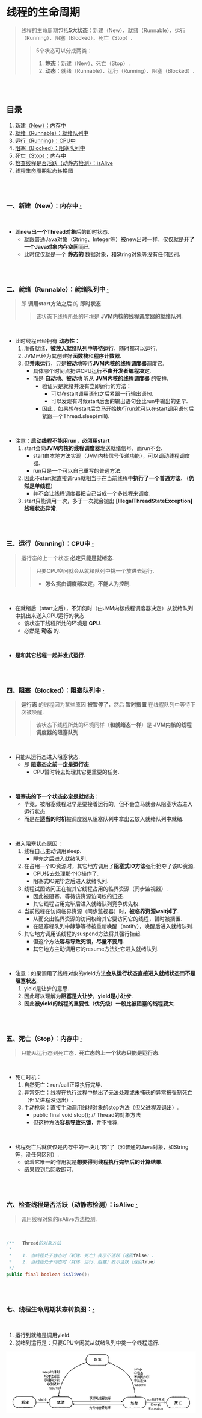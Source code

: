 # 线程的生命周期
> 线程的生命周期包括**5大状态**：新建（New）、就绪（Runnable）、运行（Running）、阻塞（Blocked）、死亡（Stop）.
>
>> 5个状态可以分成两类：
>>
>> 1. **静态**：新建（New）、死亡（Stop）.
>> 2. **动态**：就绪（Runnable）、运行（Running）、阻塞（Blocked）.

<br><br>

## 目录

1. [新建（New）：内存中](#一新建new内存中--)
2. [就绪（Runnable）：就绪队列中](#二就绪runnable就绪队列中--)
3. [运行（Running）：CPU中](#三运行runningcpu中--)
4. [阻塞（Blocked）：阻塞队列中](#四阻塞blocked阻塞队列中--)
5. [死亡（Stop）：内存中](#五死亡stop内存中--)
6. [检查线程是否活跃（动静态检测）：isAlive](#六检查线程是否活跃动静态检测isalive--)
7. [线程生命周期状态转换图](#七线程生命周期状态转换图)

<br><br>

### 一、新建（New）：内存中  [·](#目录)

<br>

- 即**new出一个Thread对象**后的即时状态.
   - 就跟普通Java对象（String、Integer等）被new出时一样，仅仅就是**开了一个Java对象内存空间**而已.
   - 此时仅仅就是一个 **静态的** 数据对象，和String对象等没有任何区别.

<br><br>

### 二、就绪（Runnable）：就绪队列中  [·](#目录)
> 即 **调用start方法之后** 的 **即时状态**.
>
>> 该状态下线程所处的环境是 **JVM内核的线程调度器的就绪队列**.

<br>

- 此时线程已经拥有 **动态性**：
   1. 准备就绪，**被放入就绪队列中等待运行**，随时都可以运行.
   2. JVM已经为其创建好**函数栈**和**程序计数器**.
   3. 但**并未运行**，只是**被动地**等待**JVM内核的线程调度器**调度它.
      - 具体哪个时间点扔进CPU运行**不由开发者编程决定**.
      - 而是 **自动地**、**被动地** 听从 **JVM内核的线程调度器** 的安排.
         - 验证只是就绪并没有立即运行的方法：
            - 可以在start调用语句之后紧跟一行输出语句.
            - 可以发现有时候start后面的输出语句会比run中输出的更早.
         - 因此，如果想在start后立马开始执行run就可以在start调用语句后紧跟一个Thread.sleep(mili).

<br>

- 注意：**启动线程不能用run，必须用start**
   1. start会向**JVM内核的线程调度器**发送就绪信号，而run不会.
      - start由本地方法实现（JVM内核信号传递功能），可以调动线程调度器.
      - run只是一个可以自己重写的普通方法.
   2. 因此不start就直接调run就相当于在当前线程中**执行了一个普通方法**. （**仍然是单线程**）
      - 并不会让线程调度器把自己当成一个多线程来调度.
   3. start只能调用一次，多于一次就会抛出 **[IllegalThreadStateException]线程状态异常**.

<br><br>

### 三、运行（Running）：CPU中  [·](#目录)
> 运行态的上一个状态 **必定只能是就绪态**.
>
>> 只要CPU空闲就会从就绪队列中挑一个放进去运行.
>>
>> - **怎么挑由调度器决定，不能人为控制**.

<br>

- 在就绪后（start之后），不知何时（由JVM内核线程调度器决定）从就绪队列中挑出来送入CPU运行的状态.
   - 该状态下线程所处的环境是 **CPU**.
   - 必然是 **动态** 的.

<br>

- **是和其它线程一起并发式运行.**

<br><br>

### 四、阻塞（Blocked）：阻塞队列中  [·](#目录)
> **运行态** 的线程因为某些原因 **被暂停了**，然后 **暂时搁置** 在线程队列中等待下次被唤醒.
>
>> 该状态下线程所处的环境同样（**和就绪态一样**）是 **JVM内核的线程调度器的阻塞队列**.

<br>

- 只能从运行态进入阻塞状态.
   - 即 **阻塞态之前一定是运行态**.
      - CPU暂时转去处理其它更重要的任务.

<br>

- **阻塞态的下一个状态必定是就绪态：**
   - 毕竟，被阻塞线程迟早是要接着运行的，但不会立马就会从阻塞状态进入运行状态.
   - 而是在**适当的时机**被调度器从阻塞队列中拿出去放入就绪队列中就绪.

<br>

- 进入阻塞状态原因：
   1. 线程自己主动调用sleep.
      - 睡完之后进入就绪队列.
   2. 在占用一个IO资源时，其它地方调用了**阻塞式IO方法**强行抢夺了该IO资源.
      - CPU转去处理那个IO操作了.
      - 阻塞式IO完毕之后进入就绪队列.
   3. 线程试图访问正在被其它线程占用的临界资源（同步监视器）.
      - 因此被阻塞，等待该资源访问权的归还.
      - 其它线程占用完毕后进入就绪队列竞争优先权.
   4. 当前线程在访问临界资源（同步监视器）时，**被临界资源wait掉了**.
      - 从而交出临界资源的访问权给其它要访问它的线程，暂时被搁置.
      - 在阻塞程队列中静静等待被重新唤醒（notify），唤醒后进入就绪队列.
   5. 其它地方调用该线程的suspend方法将其强行挂起.
      - 但这个方法**容易导致死锁**，**尽量不要用**.
      - 其它地方主动调用它的resume方法让它进入就绪队列.

<br>

- 注意：如果调用了线程对象的yield方法**会从运行状态直接进入就绪状态**而**不是阻塞状态**.
   1. yield是让步的意思.
   2. 因此可以理解为**阻塞是大让步**，**yield是小让步**.
   3. 因此**被yield的线程的重要性（优先级）一般比被阻塞的线程要大**.

<br><br>

### 五、死亡（Stop）：内存中  [·](#目录)
> 只能从运行态到死亡态，**死亡态的上一个状态只能是运行态**.

<br>

- 死亡时机：
   1. 自然死亡：run/call正常执行完毕.
   2. 异常死亡：线程在执行过程中抛出了无法处理或未捕获的异常被强制死亡（但父进程没退出）.
   3. 手动枪毙：直接手动调用线程对象的stop方法（但父进程没退出）.
      - public final void stop();  // Thread的对象方法
      - 但这种方法**容易导致死锁**，并不推荐.

<br>

- 线程死亡后就仅仅是内存中的一块儿“肉”了（和普通的Java对象，如String等，没任何区别）.
   - 留着它唯一的作用就是**想要得到线程执行完毕后的计算结果**.
   - 结果取到后回收即可.

<br><br>

### 六、检查线程是否活跃（动静态检测）：isAlive  [·](#目录)
> 调用线程对象的isAlive方法检测.

<br>

```Java
/**   Thread的对象方法
 *  
 *    1. 当线程处于静态时（新建、死亡）表示不活跃（返回false）.
 *    2. 当线程处于动态时（就绪、运行、阻塞）表示活跃（返回true）
 */
public final boolean isAlive();
```

<br><br>

### 七、线程生命周期状态转换图：[·](#目录)

<br>

1. 运行到就绪是调用yield.
2. 就绪到运行是：只要CPU空闲就从就绪队列中挑一个线程运行.

![](assets/线程状态转换图.png "线程状态转换图")
